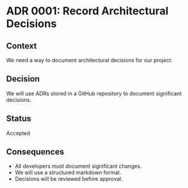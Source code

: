 # ADR 0001: Record Architectural Decisions

## Context
We need a way to document architectural decisions for our project.

## Decision
We will use ADRs stored in a GitHub repository to document significant decisions.

## Status
Accepted

## Consequences
- All developers must document significant changes.
- We will use a structured markdown format.
- Decisions will be reviewed before approval.
